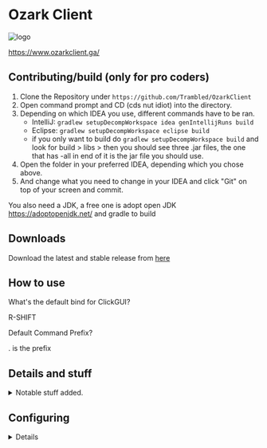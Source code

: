 # Ozark Client

![logo](https://github.com/Trambled/OzarkClient/blob/master/src/main/resources/ozark%20horizontal.png)
  
  https://www.ozarkclient.ga/
    

## Contributing/build (only for pro coders)
1. Clone the Repository under `https://github.com/Trambled/OzarkClient`
2. Open command prompt and CD (cds nut idiot) into the directory.
3. Depending on which IDEA you use, different commands have to be ran.
    - IntelliJ: `gradlew setupDecompWorkspace idea genIntellijRuns build`
    - Eclipse: `gradlew setupDecompWorkspace eclipse build`
    - if you only want to build do `gradlew setupDecompWorkspace build` and look for build > libs > then you should see three .jar files, the one that has -all in end of it
      is the jar file you should use.
4. Open the folder in your preferred IDEA, depending which you chose above.
6. And change what you need to change in your IDEA and click "Git" on top of your screen and commit.

You also need a JDK, a free one is adopt open JDK https://adoptopenjdk.net/ and gradle to build

## Downloads 

Download the latest and stable release from [here](https://github.com/Trambled/OzarkClient/releases)

## How to use

What's the default bind for ClickGUI?

R-SHIFT

Default Command Prefix?

. is the prefix

## Details and stuff

<details>
  <summary>Notable stuff added.</summary> <br>
  Bed Aura - Auto places and breaks beds on people, has break calculations and has modes for 1.13 and 1.12 servers. <br>
  Auto Crystal - Very good and heavily modified w+2 autocrystal. <br>
  BurrowESP - Highlights people who are burrowed. <br>
  Elytrafly - Salhack but timer on takeoff. <br>
  Burrow - Xulu but modified a bit to make it better. <br>
  Xray - With commands and opacity feature. <br>
  PastGUI - Another GUI originally from past. <br>
  Anticrystal - Originally from xenon but added minhealth and crystal calculations to make it better, also supports string.<br>
  Instantburrow - made by ObsidianBreaker from nekohax and leux but added to ozark. <br>
  Some other skidded shit and bug fixes. <br><br>
</details>

## Configuring

<details>

<details>
  <summary>trampled autocrystal config</summary> <br>
  
CaSetting:Rotations <br> 
CaDebug:false <br> 
CaPlace:true <br> 
CaBreak:true <br> 
CaAntiWeakness:true <br> 
CaAlternative:false <br> 
CaModuleCheck:true <br> 
CaBreakPredict:true <br> 
CaPlacePredict:false <br> 
CaSoundPredict:false <br> 
CaCityPredict:true <br> 
CaMotionPredict:true <br> 
CaVerifyPlace:false <br> 
CaInhibit:false <br> 
CaInhibitDelay:0 <br> 
CaInhibitSwings:50 <br> 
CaBreakAttempts:1 <br> 
CaPlaceAttempts:1 <br> 
CaHitRange:5.0 <br> 
CaPlaceRange:5.0 <br> 
CaHitRangeWall:3.5 <br> 
CaPlaceRangeWall:3.5 <br> 
CaPlayerRange:10 <br> 
CaPlaceDelay:0 <br> 
CaBreakDelay:1 <br> 
CaMinEnemyPlace:6 <br> 
CaMinEnemyBreak:6 <br> 
CaMaxSelfDamage:8 <br> 
CaMinHealthPause:true <br> 
CaRequiredHealth:1 <br> 
CaWebIgnore:true <br> 
CaPacketPlace:true <br> 
CaPacketBreak:true <br> 
CaTargetMode:Health <br> 
CaRaytrace:false <br> 
CaSwitchMode:None <br> 
CaAntiSuicide:true <br> 
CaFastMode:true <br> 
CaFastPlace:true <br> 
CaBreakAll:false <br> 
CaMomentumMode:true <br> 
CaSync:Sound <br> 
CaHeuristic:Distance <br> 
CaHeuristicMinHealth:12 <br> 
CaAntiStuck:true <br> 
CaAntiStuckTries:1 <br> 
CaAntiStuckTime:1000 <br> 
CaThirteen:false <br> 
CaMultiplace:false <br> 
CaTabbottMode:true <br> 
CaTabbottModeHealth:10 <br> 
CaJumpyFaceMode:false <br> 
CaArmorDestroy:true <br> 
CaArmorPercent:25 <br> 
CaArmorPercentSelf:0 <br> 
CaStopWhileMining:false <br> 
CaStopWhileEatin:false <br> 
CaSwing:Offhand <br> 
CaRotateMode:Packet <br> 
CaRotateDuring:BOTH <br> 
CaRotateAntiWaste:false <br> 
CaRotateLimiter:None <br> 
CaMaxAngle:0.0 <br> 
CaMinAngle:360.0 <br> 
CaRandomRotate:false <br> 
CaQueue:true <br> 
CaAccurate:true <br> 
CaRotateDetectRubberband:false <br> 
CaRestoreRotationInstant:false <br> 
CaSolid:true <br> 
CaOutline:false <br> 
CaGlowSolid:false <br> 
CaGlowOutline:false <br> 
CaOldRender:false <br> 
CaFutureRender:false <br> 
CaTopBlock:false <br> 
CaR:255 <br> 
CaG:149 <br> 
CaB:0 <br> 
CaA:255 <br> 
CaOutlineA:255 <br> 
CaGlowA:0 <br> 
CaGlowOutlineA:0 <br> 
CaRainbow:true <br> 
CaSatiation:1.0 <br> 
CaBrightness:1.0 <br> 
CaHeight:1.0 <br> 
CaRenderDamage:Normal <br> 
CaCleanMode:true <br> 
CaSwitchBind:0 <br> 
CaFaceBind:0 <br> 
</details>  
turn rotate mode to none if you want
  
all other configs posted in the disc

Offhand health is based on preference but 16-17 is the best u can get for an offhand to rarely fail without a crystal check anything higher is pretty unnecessary unless u get like 500+ ping or something. Also if ur so scared of totfail turn on crystal check and set damage multiplier to ~1.06 - ~1.50

Elytrafly if it lags back with the default speed try lowering it, Setting the glide speed higher might also fix it, Also Elytrafly isn't compatible with nofall, Thats why Ozark Elytrafly auto toggles nofall, So make sure that no other clients have the nofall module toggled when you're using Elytrafly. Elytrafly also can bug out with strafe enabled.

## Capes
you can give cape designs and i can add u to the pastebin of uuids for capes.
Shut up
